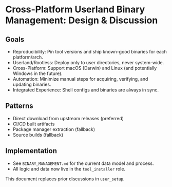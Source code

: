 # Cross-Platform Userland Binary Management: Design & Discussion

## Goals
- Reproducibility: Pin tool versions and ship known-good binaries for each platform/arch.
- Userland/Rootless: Deploy only to user directories, never system-wide.
- Cross-Platform: Support macOS (Darwin) and Linux (and potentially Windows in the future).
- Automation: Minimize manual steps for acquiring, verifying, and updating binaries.
- Integrated Experience: Shell configs and binaries are always in sync.

## Patterns
- Direct download from upstream releases (preferred)
- CI/CD built artifacts
- Package manager extraction (fallback)
- Source builds (fallback)

## Implementation
- See `BINARY_MANAGEMENT.md` for the current data model and process.
- All logic and data now live in the `tool_installer` role.

This document replaces prior discussions in `user_setup`.
